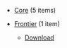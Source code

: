 - [Core](/docs/Core/README.md) <span class="sidebar-item-count">(5 items)</span>

- [Frontier](/docs/Frontier/README.md) <span class="sidebar-item-count">(1 item)</span>

  - [Download](/docs/Frontier/Download.md) 


